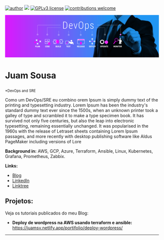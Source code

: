 [![author](https://img.shields.io/badge/author-juamsv-red.svg)](https://www.linkedin.com/in/juam-sv) [![](https://img.shields.io/badge/python-3.7+-blue.svg)](https://www.python.org/downloads/release/python-365/) [![GPLv3 license](https://img.shields.io/badge/License-GPLv3-blue.svg)](http://perso.crans.org/besson/LICENSE.html) [![contributions welcome](https://img.shields.io/badge/contributions-welcome-brightgreen.svg?style=flat)](https://github.com/juam-sv/portifolio/issues)

<p align="center">
  <img src="banner.png" >
</p>

# Juam Sousa
<sub>*DevOps and SRE</sub>

Como um DevOps/SRE eu combino orem Ipsum is simply dummy text of the printing and typesetting industry. Lorem Ipsum has been the industry's standard dummy text ever since the 1500s, when an unknown printer took a galley of type and scrambled it to make a type specimen book. It has survived not only five centuries, but also the leap into electronic typesetting, remaining essentially unchanged. It was popularised in the 1960s with the release of Letraset sheets containing Lorem Ipsum passages, and more recently with desktop publishing software like Aldus PageMaker including versions of Lore

**Background in:** AWS, GCP, Azure, Terraform, Ansible, Linux, Kubernetes, Grafana, Prometheus, Zabbix.

**Links:**
* [Blog](https://juamsv.netlify.app/)
* [LinkedIn](https://www.linkedin.com/in/juam-sv)
* [Linktree](https://linktr.ee/juam.sv)


## Projetos:
Veja os tutoriais publicados do meu Blog:

* **Deploy de wordpress na AWS usando terraform e ansible:** https://juamsv.netlify.app/portifolio/deploy-wordpress/

---





